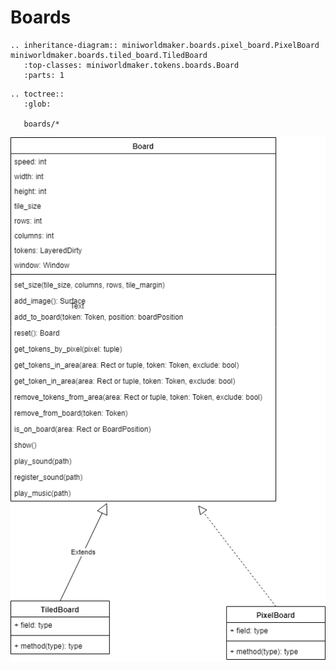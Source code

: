 Boards
======

```eval_rst
.. inheritance-diagram:: miniworldmaker.boards.pixel_board.PixelBoard miniworldmaker.boards.tiled_board.TiledBoard
   :top-classes: miniworldmaker.tokens.boards.Board
   :parts: 1
```

```eval_rst
.. toctree::
   :glob:
   
   boards/*
```

![](../_images/board_uml.png)